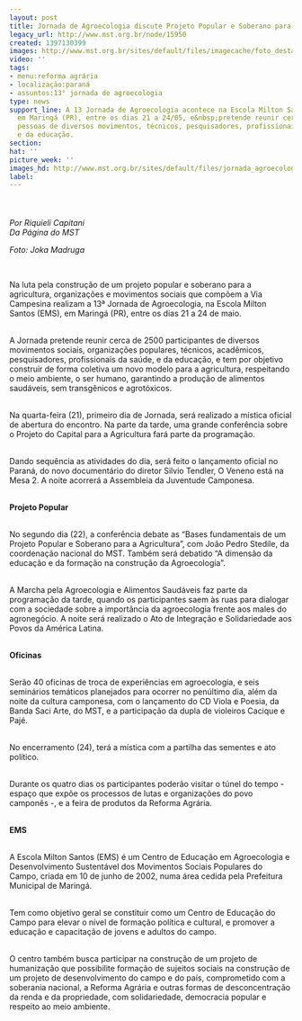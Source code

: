 ```yaml
---
layout: post
title: Jornada de Agroecologia discute Projeto Popular e Soberano para a agricultura
legacy_url: http://www.mst.org.br/node/15950
created: 1397130399
images: http://www.mst.org.br/sites/default/files/imagecache/foto_destaque/jornada_agroecologia!.png
video: ''
tags:
- menu:reforma agrária
- localização:paraná
- assuntos:13° jornada de agroecologia
type: news
support_line: A 13 Jornada de Agroecologia acontece na Escola Milton Santos (EMS),
  em Maringá (PR), entre os dias 21 a 24/05, e&nbsp;pretende reunir cerca de 2500
  pessoas de diversos movimentos, técnicos, pesquisadores, profissionais da saúde
  e da educação.
section: 
hat: ''
picture_week: ''
images_hd: http://www.mst.org.br/sites/default/files/jornada_agroecologia!.png
label: 
---
```

<p class="MsoNormal"><span><img style="margin: 10px;" src="http://www.mst.org.br/sites/default/files/jornada_agroecologia_0.png" alt="">&nbsp;</span></p><p class="MsoNormal"><em><span>Por Riquieli Capitani<br>Da Página do MST</span></em><span>&nbsp;</span></p><p class="MsoNormal"><em><span>Foto: Joka Madruga</span></em><span>&nbsp;</span></p><p class="MsoNormal"><span>&nbsp;</span></p><p class="MsoNormal"><span>Na luta pela construção de um projeto popular e soberano para a agricultura, organizações e movimentos sociais que compõem a Via Campesina realizam a 13ª Jornada de Agroecologia, na Escola Milton Santos (EMS), em Maringá (PR), entre os dias 21 a 24 de maio.</span></p><p class="MsoNormal"><span><br>A Jornada pretende reunir cerca de 2500 participantes de diversos movimentos sociais, organizações populares, técnicos, acadêmicos, pesquisadores, profissionais da saúde, e da educação, e tem por objetivo construir de forma coletiva um novo modelo para a agricultura, respeitando o meio ambiente, o ser humano, garantindo a produção de alimentos saudáveis, sem transgênicos e agrotóxicos.</span></p><p class="MsoNormal"><span><br>Na quarta-feira (21), primeiro dia de Jornada, será realizado a mística oficial de abertura do encontro. Na parte da tarde, uma grande conferência sobre o Projeto do Capital para a Agricultura fará parte da programação.</span></p><p class="MsoNormal"><span><br>Dando sequência as atividades do dia, será feito o lançamento oficial no Paraná, do novo documentário do diretor Silvio Tendler, O Veneno está na Mesa 2. A noite acorrerá a Assembleia da Juventude Camponesa.</span></p><p class="MsoNormal"><span><strong><br>Projeto Popular</strong></span></p><p class="MsoNormal"><span><br>No segundo dia (22), a conferência debate as “Bases fundamentais de um Projeto Popular e Soberano para a Agricultura”, com João Pedro Stedile, da coordenação nacional do MST. Também será debatido “A dimensão da educação e da formação na construção da Agroecologia”.</span></p><p class="MsoNormal"><span><br>A Marcha pela Agroecologia e Alimentos Saudáveis faz parte da programação da tarde, quando os participantes saem às ruas para dialogar com a sociedade sobre a importância da agroecologia frente aos males do agronegócio. A noite será realizado o Ato de Integração e Solidariedade aos Povos da América Latina.</span></p><p class="MsoNormal"><span><br><strong>Oficinas</strong></span></p><p class="MsoNormal"><span><br>Serão 40 oficinas de troca de experiências em agroecologia, e seis seminários temáticos planejados para ocorrer no penúltimo dia, além da noite da cultura camponesa, com o lançamento do CD Viola e Poesia, da Banda Saci Arte, do MST, e a participação da dupla de violeiros Cacique e Pajé.</span></p><p class="MsoNormal"><span><br>No encerramento (24), terá a mística com a partilha das sementes e ato político.</span></p><p class="MsoNormal"><span><br>Durante os quatro dias os participantes poderão visitar o túnel do tempo - espaço que expõe os processos de lutas e organizações do povo camponês -, e a feira de produtos da Reforma Agrária.</span></p><p class="MsoNormal"><strong><span><br>EMS</span></strong><span>&nbsp;</span></p><p class="MsoNormal"><span><br>A Escola Milton Santos (EMS) é um Centro de Educação em Agroecologia e Desenvolvimento Sustentável dos Movimentos Sociais Populares do Campo, criada em 10 de junho de 2002, numa área cedida pela Prefeitura Municipal de Maringá.</span></p><p class="MsoNormal"><span><br>Tem como objetivo geral se constituir como um Centro de Educação do Campo para elevar o nível de formação política e cultural, e promover a educação e capacitação de jovens e adultos do campo.</span></p><p class="MsoNormal"><span><br>O centro também busca participar na construção de um projeto de humanização que possibilite formação de sujeitos sociais na construção de um projeto de desenvolvimento do campo e do país, comprometido com a soberania nacional, a Reforma Agrária e outras formas de desconcentração da renda e da propriedade, com solidariedade, democracia popular e respeito ao meio ambiente.</span></p><p>&nbsp;</p><p class="MsoNormal"><span>&nbsp;</span></p>
